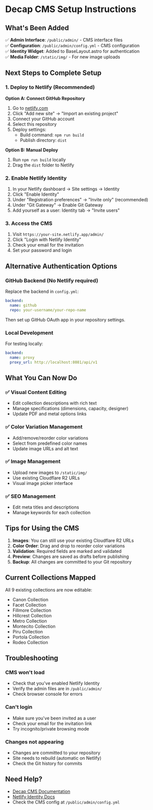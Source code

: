 # Decap CMS Setup Instructions

## What's Been Added

✅ **Admin Interface**: `/public/admin/` - CMS interface files  
✅ **Configuration**: `/public/admin/config.yml` - CMS configuration  
✅ **Identity Widget**: Added to BaseLayout.astro for authentication  
✅ **Media Folder**: `/static/img/` - For new image uploads

## Next Steps to Complete Setup

### 1. Deploy to Netlify (Recommended)

**Option A: Connect GitHub Repository**
1. Go to [netlify.com](https://netlify.com)
2. Click "Add new site" → "Import an existing project"
3. Connect your GitHub account
4. Select this repository
5. Deploy settings:
   - Build command: `npm run build`
   - Publish directory: `dist`

**Option B: Manual Deploy**
1. Run `npm run build` locally
2. Drag the `dist` folder to Netlify

### 2. Enable Netlify Identity

1. In your Netlify dashboard → Site settings → Identity
2. Click "Enable Identity"
3. Under "Registration preferences" → "Invite only" (recommended)
4. Under "Git Gateway" → Enable Git Gateway
5. Add yourself as a user: Identity tab → "Invite users"

### 3. Access the CMS

1. Visit `https://your-site.netlify.app/admin/`
2. Click "Login with Netlify Identity"
3. Check your email for the invitation
4. Set your password and login

## Alternative Authentication Options

### GitHub Backend (No Netlify required)
Replace the backend in `config.yml`:
```yaml
backend:
  name: github
  repo: your-username/your-repo-name
```

Then set up GitHub OAuth app in your repository settings.

### Local Development
For testing locally:
```yaml
backend:
  name: proxy
  proxy_url: http://localhost:8081/api/v1
```

## What You Can Now Do

### ✅ Visual Content Editing
- Edit collection descriptions with rich text
- Manage specifications (dimensions, capacity, designer)
- Update PDF and metal options links

### ✅ Color Variation Management
- Add/remove/reorder color variations
- Select from predefined color names
- Update image URLs and alt text

### ✅ Image Management
- Upload new images to `/static/img/`
- Use existing Cloudflare R2 URLs
- Visual image picker interface

### ✅ SEO Management
- Edit meta titles and descriptions
- Manage keywords for each collection

## Tips for Using the CMS

1. **Images**: You can still use your existing Cloudflare R2 URLs
2. **Color Order**: Drag and drop to reorder color variations
3. **Validation**: Required fields are marked and validated
4. **Preview**: Changes are saved as drafts before publishing
5. **Backup**: All changes are committed to your Git repository

## Current Collections Mapped

All 9 existing collections are now editable:
- Canon Collection
- Facet Collection  
- Fillmore Collection
- Hillcrest Collection
- Metro Collection
- Montecito Collection
- Piru Collection
- Portola Collection
- Rodeo Collection

## Troubleshooting

### CMS won't load
- Check that you've enabled Netlify Identity
- Verify the admin files are in `/public/admin/`
- Check browser console for errors

### Can't login
- Make sure you've been invited as a user
- Check your email for the invitation link
- Try incognito/private browsing mode

### Changes not appearing
- Changes are committed to your repository
- Site needs to rebuild (automatic on Netlify)
- Check the Git history for commits

## Need Help?

- [Decap CMS Documentation](https://decapcms.org/docs/intro/)
- [Netlify Identity Docs](https://docs.netlify.com/visitor-access/identity/)
- Check the CMS config at `/public/admin/config.yml` 